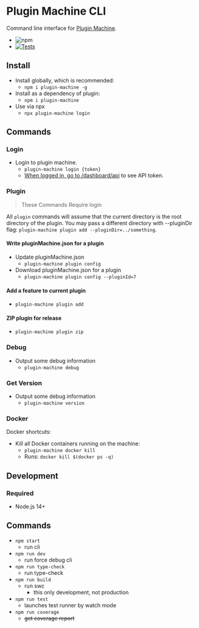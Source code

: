 # Plugin Machine CLI

Command line interface for [Plugin Machine](https://pluginmachine.com).

- ![npm](https://img.shields.io/npm/v/plugin-machine?style=flat-square)
- [![Tests](https://github.com/imaginarymachines/plugin-machine-cli/actions/workflows/node.js.yml/badge.svg)](https://github.com/imaginarymachines/plugin-machine-cli/actions/workflows/node.js.yml)
## Install

- Install globally, which is recommended:
    - `npm i plugin-machine -g`
- Install as a dependency of plugin:
    - `npm i plugin-machine`
- Use via npx
    - `npx plugin-machine login`

## Commands

### Login
- Login to plugin machine.
    - `plugin-machine login {token}`
    - [When logged in, go to /dashboard/api](https://pluginmachine.app/dashboard/api) to see API token.

### Plugin
> These Commands Require login

All `plugin` commands will assume that the current directory is the root directory of the plugin. You may pass a different directory with --pluginDir flag: `plugin-machine plugin add --pluginDir=../something`.

#### Write pluginMachine.json for a plugin

- Update pluginMachine.json
    - `plugin-machine plugin config`
- Download pluginMachine.json for a plugin
    - `plugin-machine plugin config --pluginId=7`

#### Add a feature to current plugin

- `plugin-machine plugin add`

#### ZIP plugin for release
- `plugin-machine plugin zip`

### Debug
- Output some debug information
	- `plugin-machine debug`

### Get Version
- Output some debug information
	- `plugin-machine version`

### Docker

Docker shortcuts:

- Kill all Docker containers running on the machine:
    - `plugin-machine docker kill`
    - Runs: `docker kill $(docker ps -q)`

## Development


### Required

- Node.js 14+

## Commands


  - `npm start`
    - run cli
  - `npm run dev`
    - run force debug cli
  - `npm run type-check`
    - run type-check
  - `npm run build`
    - run swc
      - this only development, not production
  - `npm run test`
    - launches test runner by watch mode
  - `npm run coverage`
    - ~~get coverage report~~
